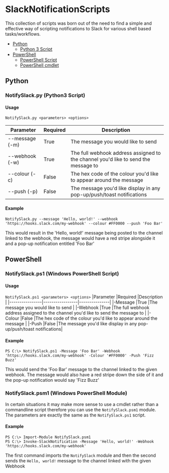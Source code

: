 # SlackNotificationScripts
This collection of scripts was born out of the need to find a simple and effective way of scripting notifications to Slack for various shell based tasks/workflows.

* [Python](#python)
  * [Python 3 Script](#notifyslackpy-python3-script)
* [PowerShell](#powershell)
  * [PowerShell Script](#notifyslackps1-windows-powershell-script)
  * [PowerShell cmdlet](#notifyslackpsm1-windows-powershell-module)


## Python
### NotifySlack.py (Python3 Script)

#### Usage
`NotifySlack.py <parameters> <options>`

|Parameter       |Required         |Description    |
|----------------|-----------------|---------------|
|--message (-m)  |True             |The message you would like to send |
|--webhook (-w)  |True             |The full webhook address assigned to the channel you'd like to send the message to |
|--colour (-c)   |False            |The hex code of the colour you'd like to appear around the message |
|--push (-p)     |False            |The message you'd like display in any pop-up/push/toast notifications|

#### Example
```
NotifySlack.py --message 'Hello, world!' --webhook 'https://hooks.slack.com/my-webhook' --colour #FF0000 --push 'Foo Bar'
```
This would result in the 'Hello, world!' message being posted to the channel linked to the webhook, the message would have a red stripe alongside it and a pop-up notification entitled 'Foo Bar'

## PowerShell

### NotifySlack.ps1 (Windows PowerShell Script)

#### Usage
`NotifySlack.ps1 <parameters> <options>`
|Parameter       |Required         |Description    |
|----------------|-----------------|---------------|
|-Message        |True             |The message you would like to send |
|-Webhook        |True             |The full webhook address assigned to the channel you'd like to send the message to |
|-Colour         |False            |The hex code of the colour you'd like to appear around the message |
|-Push           |False            |The message you'd like display in any pop-up/push/toast notifications|

#### Example
```
PS C:\> NotifySlack.ps1 -Message 'Foo Bar' -Webhook 'https://hooks.slack.com/my-webhook' -Colour '#FF0000' -Push 'Fizz Buzz'
```
This would send the 'Foo Bar' message to the channel linked to the given webhook. 
The message would also have a red stripe down the side of it and the pop-up notification would say 'Fizz Buzz'

### NotifySlack.psm1 (Windows PowerShell Module)

In certain situations it may make more sense to use a cmdlet rather than a commandline script therefore you can use the `NotifySlack.psm1` module.
The parameters are exactly the same as the `NotifySlack.ps1` script.

#### Example
```
PS C:\> Import-Module NotifySlack.psm1
PS C:\> Invoke-SlackNotification -Message 'Hello, world!' -Webhook 'https://hooks.slack.com/my-webhook'
```
The first command imports the `NotifySlack` module and then the second sends the `Hello, world!` message to the channel linked with the given Webhook
